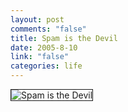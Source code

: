 ```yaml
--- 
layout: post
comments: "false"
title: Spam is the Devil
date: 2005-8-10
link: "false"
categories: life
---
```

<img src="http://zanshin.net/images/SpamIsTheDevil.jpg" title="Spam is the Devil" border="1" />
